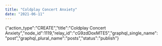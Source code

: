 ```yaml
---
title: "Coldplay Concert Anxiety"
date: "2021-06-11"
---
```


{"action\_type":"CREATE","title":"Coldplay Concert Anxiety","node\_id":1119,"relay\_id":"cG9zdDoxMTE5","graphql\_single\_name":"post","graphql\_plural\_name":"posts","status":"publish"}
